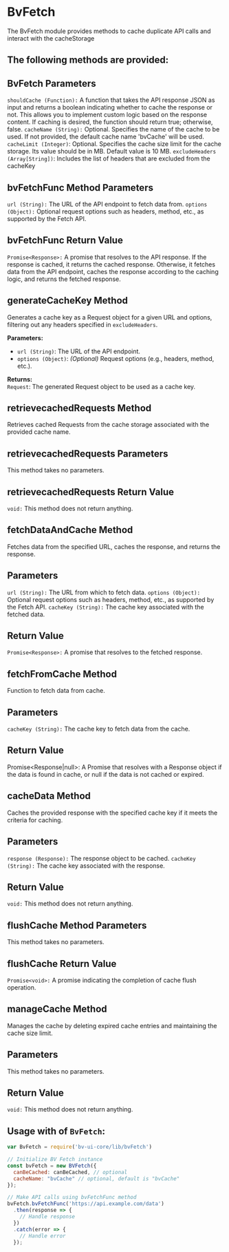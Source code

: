 # BvFetch

The BvFetch module provides methods to cache duplicate API calls and interact with the cacheStorage


## The following methods are provided:

## BvFetch Parameters
`shouldCache (Function):` A function that takes the API response JSON as input and returns a boolean indicating whether to cache the response or not. This allows you to implement custom logic based on the response content. If caching is desired, the function should return true; otherwise, false.
`cacheName (String):` Optional. Specifies the name of the cache to be used. If not provided, the default cache name 'bvCache' will be used.
`cacheLimit (Integer)`: Optional. Specifies the cache size limit for the cache storage. Its value should be in MB. Default value is 10 MB.
`excludeHeaders (Array[String])`: Includes the list of headers that are excluded from the cacheKey


## bvFetchFunc Method Parameters
`url (String):` The URL of the API endpoint to fetch data from.
`options (Object):` Optional request options such as headers, method, etc., as supported by the Fetch API.

## bvFetchFunc Return Value
`Promise<Response>:` A promise that resolves to the API response. If the response is cached, it returns the cached response. Otherwise, it fetches data from the API endpoint, caches the response according to the caching logic, and returns the fetched response.

## generateCacheKey Method

Generates a cache key as a Request object for a given URL and options, filtering out any headers specified in `excludeHeaders`.

**Parameters:**
- `url (String)`: The URL of the API endpoint.
- `options (Object)`: *(Optional)* Request options (e.g., headers, method, etc.).

**Returns:**  
`Request`: The generated Request object to be used as a cache key.

## retrievecachedRequests Method
Retrieves cached Requests from the cache storage associated with the provided cache name.
## retrievecachedRequests Parameters
This method takes no parameters.
## retrievecachedRequests Return Value
`void:` This method does not return anything.

## fetchDataAndCache Method
Fetches data from the specified URL, caches the response, and returns the response.
## Parameters
`url (String):` The URL from which to fetch data.
`options (Object):` Optional request options such as headers, method, etc., as supported by the 
Fetch API.
`cacheKey (String):`
 The cache key associated with the fetched data.
## Return Value
`Promise<Response>:` A promise that resolves to the fetched response.

## fetchFromCache Method
Function to fetch data from cache.
## Parameters
`cacheKey (String):` The cache key to fetch data from the cache.
## Return Value
Promise<Response|null>: A Promise that resolves with a Response object if the data is found in cache, or null if the data is not cached or expired.

## cacheData Method
Caches the provided response with the specified cache key if it meets the criteria for caching.
## Parameters
`response (Response):` The response object to be cached.
`cacheKey (String):` The cache key associated with the response.
## Return Value
`void:` This method does not return anything.


## flushCache Method Parameters
This method takes no parameters.
## flushCache Return Value
`Promise<void>:` A promise indicating the completion of cache flush operation.

## manageCache Method
Manages the cache by deleting expired cache entries and maintaining the cache size limit.
## Parameters
This method takes no parameters.
## Return Value
`void:` This method does not return anything.


## Usage with of `BvFetch`:

```js
var BvFetch = require('bv-ui-core/lib/bvFetch')

// Initialize BV Fetch instance
const bvFetch = new BVFetch({
  canBeCached: canBeCached, // optional
  cacheName: "bvCache" // optional, default is "bvCache"
});

// Make API calls using bvFetchFunc method
bvFetch.bvFetchFunc('https://api.example.com/data')
  .then(response => {
    // Handle response
  })
  .catch(error => {
    // Handle error
  });
  ```